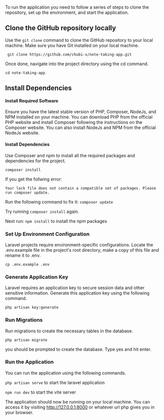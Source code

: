 To run the application you need to follow a series of steps to clone the repository, set up the environment, and start the application.

## Clone the GitHub repository locally
Use the `git clone` command to clone the GitHub repository to your local machine. Make sure you have Git installed on your local machine. 

` git clone https://github.com/chubi-x/note-taking-app.git`


Once done, navigate into the project directory using the cd command.

`cd note-taking-app`

## Install Dependencies

#### Install Required Software
Ensure you have the latest stable version of PHP, Composer, NodeJs, and NPM installed on your machine. You can download PHP from the official PHP website and install Composer following the instructions on the Composer website. 
You can also install NodeJs and NPM from the official NodeJs website.


#### Install Dependencies
Use Composer and npm to install all the required packages and dependencies for the project.

`composer install`

If you get the follwing error:

`Your lock file does not contain a compatible set of packages. Please run composer update.`

Run the following command to fix it:
`composer update`

Try running `composer install` again.

Next run:
`npm install` to install the npm packages

### Set Up Environment Configuration
Laravel projects require environment-specific configurations. Locate the .env.example file in the project's root directory, make a copy of this file and rename it to .env.

`cp .env.example .env`

### Generate Application Key
Laravel requires an application key to secure session data and other sensitive information. Generate this application key using the following command.

`php artisan key:generate`


### Run Migrations

Run migrations to create the necessary tables in the database.

`php artisan migrate`

you should be prompted to create the database. Type yes and hit enter.

### Run the Application
You can run the application using the following commands.

`php artisan serve` to start the laravel application

`npm run dev` to start the vite server

The application should now be running on your local machine. You can access it by visiting http://127.0.0.1:8000 or whatever url php gives you in your browser.

